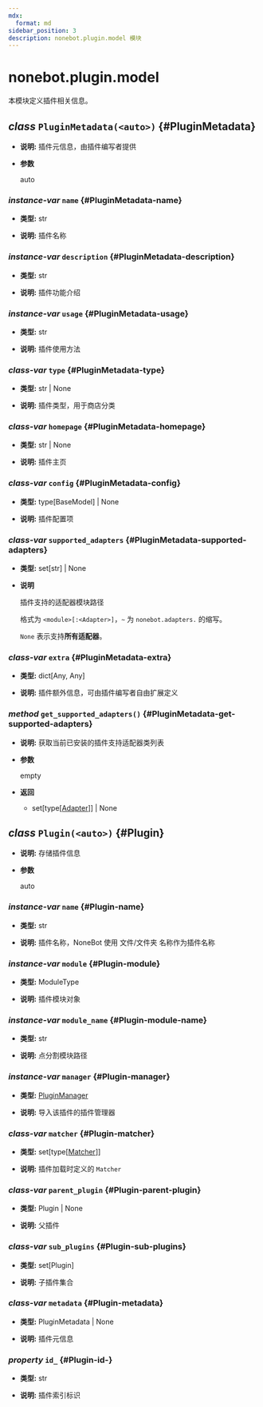 ```yaml
---
mdx:
  format: md
sidebar_position: 3
description: nonebot.plugin.model 模块
---
```


# nonebot.plugin.model

本模块定义插件相关信息。

## _class_ `PluginMetadata(<auto>)` {#PluginMetadata}

- **说明:** 插件元信息，由插件编写者提供

- **参数**

  auto

### _instance-var_ `name` {#PluginMetadata-name}

- **类型:** str

- **说明:** 插件名称

### _instance-var_ `description` {#PluginMetadata-description}

- **类型:** str

- **说明:** 插件功能介绍

### _instance-var_ `usage` {#PluginMetadata-usage}

- **类型:** str

- **说明:** 插件使用方法

### _class-var_ `type` {#PluginMetadata-type}

- **类型:** str | None

- **说明:** 插件类型，用于商店分类

### _class-var_ `homepage` {#PluginMetadata-homepage}

- **类型:** str | None

- **说明:** 插件主页

### _class-var_ `config` {#PluginMetadata-config}

- **类型:** type[BaseModel] | None

- **说明:** 插件配置项

### _class-var_ `supported_adapters` {#PluginMetadata-supported-adapters}

- **类型:** set[str] | None

- **说明**

  插件支持的适配器模块路径

  格式为 `<module>[:<Adapter>]`，`~` 为 `nonebot.adapters.` 的缩写。

  `None` 表示支持**所有适配器**。

### _class-var_ `extra` {#PluginMetadata-extra}

- **类型:** dict[Any, Any]

- **说明:** 插件额外信息，可由插件编写者自由扩展定义

### _method_ `get_supported_adapters()` {#PluginMetadata-get-supported-adapters}

- **说明:** 获取当前已安装的插件支持适配器类列表

- **参数**

  empty

- **返回**

  - set[type[[Adapter](../adapters/index.md#Adapter)]] | None

## _class_ `Plugin(<auto>)` {#Plugin}

- **说明:** 存储插件信息

- **参数**

  auto

### _instance-var_ `name` {#Plugin-name}

- **类型:** str

- **说明:** 插件名称，NoneBot 使用 文件/文件夹 名称作为插件名称

### _instance-var_ `module` {#Plugin-module}

- **类型:** ModuleType

- **说明:** 插件模块对象

### _instance-var_ `module_name` {#Plugin-module-name}

- **类型:** str

- **说明:** 点分割模块路径

### _instance-var_ `manager` {#Plugin-manager}

- **类型:** [PluginManager](manager.md#PluginManager)

- **说明:** 导入该插件的插件管理器

### _class-var_ `matcher` {#Plugin-matcher}

- **类型:** set[type[[Matcher](../matcher.md#Matcher)]]

- **说明:** 插件加载时定义的 `Matcher`

### _class-var_ `parent_plugin` {#Plugin-parent-plugin}

- **类型:** Plugin | None

- **说明:** 父插件

### _class-var_ `sub_plugins` {#Plugin-sub-plugins}

- **类型:** set[Plugin]

- **说明:** 子插件集合

### _class-var_ `metadata` {#Plugin-metadata}

- **类型:** PluginMetadata | None

- **说明:** 插件元信息

### _property_ `id_` {#Plugin-id-}

- **类型:** str

- **说明:** 插件索引标识

